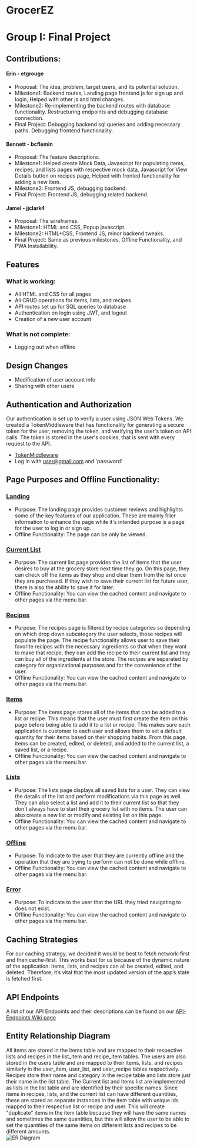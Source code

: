 # GrocerEZ
# Group I: Final Project

## Contributions:
#### Erin - etgrouge
- Proposal: The idea, problem, target users, and its potential solution.
- Milestone1: Backend routes, Landing page frontend js for sign up and login, Helped with other js and html changes.
- Milestone2: Re-implementing the backend routes with database functionality. Restructuring endpoints and debugging database connection.
- Final Project: Debugging backend sql queries and adding necessary paths. Debugging frontend functionality.
#### Bennett - bcflemin
- Proposal: The feature descriptions.
- Milestone1: Helped create Mock Data, Javascript for populating items, recipes, and lists pages with respective mock data, Javascript for View Details button on recipes page, Helped with fronted functionality for adding a new item.
- Milestone2: Frontend JS, debugging backend.
- Final Project: Frontend JS, debugging related backend.
#### Jamel - jjclark4
- Proposal: The wireframes.
- Milestone1: HTML and CSS, Popup javascript.
- Milestone2: HTML+CSS, Frontend JS, minor backend tweaks.
- Final Project: Same as previous milestones, Offline Functionality, and PWA Installability.

## Features
### What is working:
- All HTML and CSS for all pages
- All CRUD operations for items, lists, and recipes
- API routes set up for SQL queries to database
- Authentication on login using JWT, and logout
- Creation of a new user account

### What is not complete:
- Logging out when offline

## Design Changes
- Modification of user account info
- Sharing with other users

## Authentication and Authorization
Our authentication is set up to verify a user using JSON Web Tokens. We created a TokenMiddleware that has functionality for generating a secure token for the user, removing the token, and verifying the user's token on API calls. The token is stored in the user's cookies, that is sent with every request to the API.
- [TokenMiddleware](https://github.ncsu.edu/engr-csc342/csc342-2023Fall-GroupI/blob/main/Milestone2/api/src/routes/middleware/TokenMiddleware.js)
- Log in with user@gmail.com and 'password'

## Page Purposes and Offline Functionality:
### [Landing](https://github.ncsu.edu/engr-csc342/csc342-2023Fall-GroupI/blob/main/FinalProject/frontend/src/frontend/templates/landing.html) 
- Purpose: The landing page provides customer reviews and highlights some of the key features of our application. These are mainly filler information to enhance the page while it's intended purpose is a page for the user to log in or sign up.
- Offline Functionality: The page can be only be viewed.
### [Current List](https://github.ncsu.edu/engr-csc342/csc342-2023Fall-GroupI/blob/main/FinalProject/frontend/src/frontend/templates/currentList.html)
- Purpose: The current list page provides the list of items that the user desires to buy at the grocery store next time they go. On this page, they can check off the items as they shop and clear them from the list once they are purchased. If they wish to save their current list for future user, there is also the ability to save it for later. 
- Offline Functionality: You can view the cached content and navigate to other pages via the menu bar.
### [Recipes](https://github.ncsu.edu/engr-csc342/csc342-2023Fall-GroupI/blob/main/FinalProject/frontend/src/frontend/templates/recipes.html)
- Purpose: The recipes page is filtered by recipe categories so depending on which drop down subcategory the user selects, those recipes will populate the page. The recipe functionality allows user to save their favorite recipes with the necessary ingredients so that when they want to make that recipe, they can add the recipe to their current list and they can buy all of the ingredients at the store. The recipes are separated by category for organizational purposes and for the convenience of the user.  
- Offline Functionality: You can view the cached content and navigate to other pages via the menu bar.
### [Items](https://github.ncsu.edu/engr-csc342/csc342-2023Fall-GroupI/blob/main/FinalProject/frontend/src/frontend/templates/items.html)
- Purpose: The items page stores all of the items that can be added to a list or recipe. This means that the user must first create the item on this page before being able to add it to a list or recipe. This makes sure each application is customer to each user and allows them to set a default quantity for their items based on their shopping habits. From this page, items can be created, edited, or deleted, and added to the current list, a saved list, or a recipe. 
- Offline Functionality: You can view the cached content and navigate to other pages via the menu bar.
### [Lists](https://github.ncsu.edu/engr-csc342/csc342-2023Fall-GroupI/blob/main/FinalProject/frontend/src/frontend/templates/lists.html)
- Purpose: The lists page displays all saved lists for a user. They can view the details of the list and perform modifications via this page as well. They can also select a list and add it to their current list so that they don't always have to start their grocery list with no items. The user can also create a new list or modify and existing list on this page. 
- Offline Functionality: You can view the cached content and navigate to other pages via the menu bar.
### [Offline](https://github.ncsu.edu/engr-csc342/csc342-2023Fall-GroupI/blob/main/FinalProject/frontend/src/frontend/templates/offline.html)
- Purpose: To indicate to the user that they are currently offline and the operation that they are trying to perform can not be done while offline.
- Offline Functionality: You can view the cached content and navigate to other pages via the menu bar.
### [Error](https://github.ncsu.edu/engr-csc342/csc342-2023Fall-GroupI/blob/main/FinalProject/frontend/src/frontend/templates/error.html)
- Purpose: To indicate to the user that the URL they tried navigating to does not exist.
- Offline Functionality: You can view the cached content and navigate to other pages via the menu bar.

## Caching Strategies
For our caching strategy, we decided it would be best to fetch network-first and then cache-first. This works best for us because of the dynamic nature of the application: items, lists, and recipes can all be created, edited, and deleted. Therefore, it’s vital that the most updated version of the app’s state is fetched first.

## API Endpoints
A list of our API Endpoints and their descriptions can be found on our [API-Endpoints Wiki page](https://github.ncsu.edu/engr-csc342/csc342-2023Fall-GroupI/wiki/API-Endpoints)

## Entity Relationship Diagram
All items are stored in the items table and are mapped to their respective lists and recipes in the list_item and recipe_item tables. The users are also stored in the users table and are mapped to their items, lists, and recipes similarly in the user_item, user_list, and user_recipe tables respectively. Recipes store their name and category in the recipe table and lists store just their name in the list table. The Current list and Items list are implemented as lists in the list table and are identified by their specific names. Since items in recipes, lists, and the current list can have different quantities, these are stored as separate instances in the item table with unique ids mapped to their respective list or recipe and user. This will create "duplicate" items in the item table because they will have the same names and sometimes the same quantities, but this will allow the user to be able to set the quantities of the same items on different lists and recipes to be different amounts.
<br>
![ER Diagram](https://github.ncsu.edu/engr-csc342/csc342-2023Fall-GroupI/blob/main/Milestone2/database_table_relationships.png)

